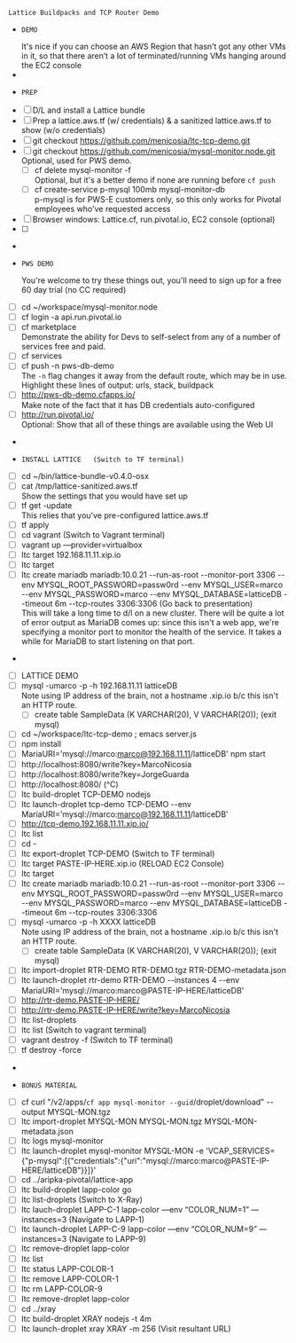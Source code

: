 	Lattice Buildpacks and TCP Router Demo		
-     DEMO		
	It's nice if you can choose an AWS Region that hasn’t got any other VMs in it, so that there aren’t a lot of terminated/running VMs hanging around the EC2 console
-     		
-     PREP		
- [ ] D/L and install a Lattice bundle		
- [ ] Prep a lattice.aws.tf (w/ credentials) & a sanitized lattice.aws.tf to show (w/o credentials)		
- [ ] git checkout https://github.com/menicosia/ltc-tcp-demo.git		
- [ ] git checkout https://github.com/menicosia/mysql-monitor.node.git		
	Optional, used for PWS demo.
	- [ ] cf delete mysql-monitor -f		
		Optional, but it's a better demo if none are running before `cf push`
	- [ ] cf create-service p-mysql 100mb mysql-monitor-db		
		p-mysql is for PWS-E customers only, so this only works for Pivotal employees who've requested access
- [ ] Browser windows: Lattice.cf, run.pivotal.io, EC2 console (optional)		
- [ ] 		
-     		
-     PWS DEMO		
	You're welcome to try these things out, you'll need to sign up for a free 60 day trial (no CC required)
- [ ] cd ~/workspace/mysql-monitor.node		
- [ ] cf login -a api.run.pivotal.io		
- [ ] cf marketplace		
	Demonstrate the ability for Devs to self-select from any of a number of services free and paid.
- [ ] cf services		
- [ ] cf push -n pws-db-demo		
	The `-n` flag changes it away from the default route, which may be in use.
Highlight these lines of output: urls, stack, buildpack
- [ ] http://pws-db-demo.cfapps.io/		
	Make note of the fact that it has DB credentials auto-configured
- [ ] http://run.pivotal.io/		
	Optional: Show that all of these things are available using the Web UI
-     		
-     INSTALL LATTICE	(Switch to TF terminal)	
- [ ] cd ~/bin/lattice-bundle-v0.4.0-osx		
- [ ] cat /tmp/lattice-sanitized.aws.tf		
	Show the settings that you would have set up
- [ ] tf get -update		
	This relies that you've pre-configured lattice.aws.tf
- [ ] tf apply		
- [ ] cd vagrant	(Switch to Vagrant terminal)	
- [ ] vagrant up —provider=virtualbox		
- [ ] ltc target 192.168.11.11.xip.io		
- [ ] ltc target		
- [ ] ltc create mariadb mariadb:10.0.21 --run-as-root --monitor-port 3306 --env MYSQL_ROOT_PASSWORD=passw0rd --env MYSQL_USER=marco --env MYSQL_PASSWORD=marco --env MYSQL_DATABASE=latticeDB --timeout 6m --tcp-routes 3306:3306	(Go back to presentation)	
	This will take a long time to d/l on a new cluster. There will be quite a lot of error output as MariaDB comes up: since this isn't a web app, we're specifying a monitor port to monitor the health of the service. It takes a while for MariaDB to start listening on that port.
-     		
- [ ] LATTICE DEMO		
- [ ] mysql -umarco -p -h 192.168.11.11 latticeDB		
	Note using IP address of the brain, not a hostname .xip.io b/c this isn't an HTTP route.
	- [ ] create table SampleData (K VARCHAR(20), V VARCHAR(20));	(exit mysql)	
- [ ] cd ~/workspace/ltc-tcp-demo ; emacs server.js		
- [ ] npm install		
- [ ] MariaURI='mysql://marco:marco@192.168.11.11/latticeDB' npm start		
- [ ] http://localhost:8080/write?key=MarcoNicosia		
- [ ] http://localhost:8080/write?key=JorgeGuarda		
- [ ] http://localhost:8080/	(^C)	
- [ ] ltc build-droplet TCP-DEMO nodejs		
- [ ] ltc launch-droplet tcp-demo TCP-DEMO --env MariaURI='mysql://marco:marco@192.168.11.11/latticeDB'		
- [ ] http://tcp-demo.192.168.11.11.xip.io/		
- [ ] ltc list		
- [ ] cd -		
- [ ] ltc export-droplet TCP-DEMO	(Switch to TF terminal)	
- [ ] ltc target PASTE-IP-HERE.xip.io	(RELOAD EC2 Console)	
- [ ] ltc target		
- [ ] ltc create mariadb mariadb:10.0.21 --run-as-root --monitor-port 3306 --env MYSQL_ROOT_PASSWORD=passw0rd --env MYSQL_USER=marco --env MYSQL_PASSWORD=marco --env MYSQL_DATABASE=latticeDB --timeout 6m --tcp-routes 3306:3306		
- [ ] mysql -umarco -p -h XXXX latticeDB		
	Note using IP address of the brain, not a hostname .xip.io b/c this isn't an HTTP route.
	- [ ] create table SampleData (K VARCHAR(20), V VARCHAR(20));	(exit mysql)	
- [ ] ltc import-droplet RTR-DEMO RTR-DEMO.tgz RTR-DEMO-metadata.json		
- [ ] ltc launch-droplet rtr-demo RTR-DEMO --instances 4 --env MariaURI='mysql://marco:marco@PASTE-IP-HERE/latticeDB'		
- [ ] http://rtr-demo.PASTE-IP-HERE/		
- [ ] http://rtr-demo.PASTE-IP-HERE/write?key=MarcoNicosia		
- [ ] ltc list-droplets		
- [ ] ltc list	(Switch to vagrant terminal)	
- [ ] vagrant destroy -f	(Switch to TF terminal)	
- [ ] tf destroy -force		
-     		
-     BONUS MATERIAL		
- [ ] cf curl "/v2/apps/`cf app mysql-monitor --guid`/droplet/download" --output MYSQL-MON.tgz		
- [ ] ltc import-droplet MYSQL-MON MYSQL-MON.tgz MYSQL-MON-metadata.json		
- [ ] ltc logs mysql-monitor		
- [ ] ltc launch-droplet mysql-monitor MYSQL-MON -e 'VCAP_SERVICES={"p-mysql":[{"credentials":{"uri":"mysql://marco:marco@PASTE-IP-HERE/latticeDB"}}]}'		
- [ ] cd ../aripka-pivotal/lattice-app		
- [ ] ltc build-droplet lapp-color go		
- [ ] ltc list-droplets	(Switch to X-Ray)	
- [ ] ltc lauch-droplet LAPP-C-1 lapp-color —env “COLOR_NUM=1” —instances=3	(Navigate to LAPP-1)	
- [ ] ltc launch-droplet LAPP-C-9 lapp-color —env “COLOR_NUM=9” —instances=3	(Navigate to LAPP-9)	
- [ ] ltc remove-droplet lapp-color		
- [ ] ltc list		
- [ ] ltc status LAPP-COLOR-1 		
- [ ] ltc remove LAPP-COLOR-1		
- [ ] ltc rm LAPP-COLOR-9		
- [ ] ltc remove-droplet lapp-color		
- [ ] cd ../xray		
- [ ] ltc build-droplet XRAY nodejs -t 4m		
- [ ] ltc launch-droplet xray XRAY -m 256	(Visit resultant URL)	
